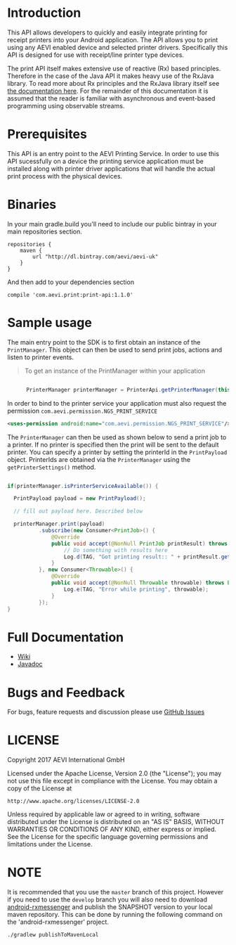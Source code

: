 # Introduction

This API allows developers to quickly and easily integrate printing for receipt printers into your
Android application. The API allows you to print using any AEVI enabled device and selected printer
drivers. Specifically this API is designed for use with receipt/line printer type devices.

The print API itself makes extensive use of reactive (Rx) based principles. Therefore in the case
of the Java API it makes heavy use of the RxJava library. To read more about Rx principles and the
RxJava library itself see [the documentation here](https://github.com/ReactiveX/RxJava).
For the remainder of this documentation it is assumed that the reader is familiar with asynchronous
and event-based programming using observable streams.

# Prerequisites

This API is an entry point to the AEVI Printing Service. In order to use this API sucessfully on a
device the printing service application must be installed along with printer driver applications
that will handle the actual print process with the physical devices.

# Binaries

In your main gradle.build you'll need to include our public bintray in your main
repositories section.

```
repositories {
    maven {
        url "http://dl.bintray.com/aevi/aevi-uk"
    }
}
```

And then add to your dependencies section

```
compile 'com.aevi.print:print-api:1.1.0'

```

# Sample usage

The main entry point to the SDK is to first obtain an instance of the `PrintManager`. This object
can then be used to send print jobs, actions and listen to printer events.

> To get an instance of the PrintManager within your application

```java

      PrinterManager printerManager = PrinterApi.getPrinterManager(this);

```

In order to bind to the printer service your application must also request the
permission `com.aevi.permission.NGS_PRINT_SERVICE`

```xml
<uses-permission android:name="com.aevi.permission.NGS_PRINT_SERVICE"/>
```

The `PrinterManager` can then be used as shown below to send a print job to a printer. If no printer
is specified then the print will be sent to the default printer. You can specify a printer by setting
the printerId in the `PrintPayload` object. PrinterIds are obtained via the `PrinterManager` using the
`getPrinterSettings()` method.

```java

if(printerManager.isPrinterServiceAvailable()) {

  PrintPayload payload = new PrintPayload();

  // fill out payload here. Described below

  printerManager.print(payload)
          .subscribe(new Consumer<PrintJob>() {
              @Override
              public void accept(@NonNull PrintJob printResult) throws Exception {
                  // Do something with results here
                  Log.d(TAG, "Got printing result:: " + printResult.getPrintJobState());
              }
          }, new Consumer<Throwable>() {
              @Override
              public void accept(@NonNull Throwable throwable) throws Exception {
                  Log.e(TAG, "Error while printing", throwable);
              }
          });
}

```

# Full Documentation

* [Wiki](https://github.com/Aevi-UK/android-pos-print-api/wiki) 
* [Javadoc](https://aevi-uk.github.io/android-pos-print-api/javadoc/index.html)

# Bugs and Feedback

For bugs, feature requests and discussion please use [GitHub Issues](https://github.com/Aevi-UK/android-pos-print-api/issues)

# LICENSE

Copyright 2017 AEVI International GmbH

Licensed under the Apache License, Version 2.0 (the "License");
you may not use this file except in compliance with the License.
You may obtain a copy of the License at

    http://www.apache.org/licenses/LICENSE-2.0

Unless required by applicable law or agreed to in writing, software
distributed under the License is distributed on an "AS IS" BASIS,
WITHOUT WARRANTIES OR CONDITIONS OF ANY KIND, either express or implied.
See the License for the specific language governing permissions and
limitations under the License.

# NOTE

It is recommended that you use the `master` branch of this project. 
However if you need to use the `develop` branch you will also need to download [android-rxmessenger](https://github.com/Aevi-UK/android-rxmessenger) 
and publish the SNAPSHOT version to your local maven repository.
This can be done by running the following command on the 'android-rxmessenger' project.

    ./gradlew publishToMavenLocal
